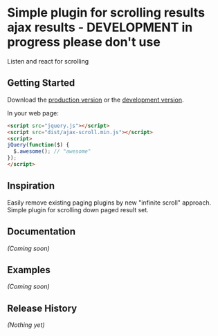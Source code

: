 # Simple plugin  for scrolling results ajax results - DEVELOPMENT in progress please don't use

Listen and react for scrolling

## Getting Started
Download the [production version][min] or the [development version][max].

[min]: https://raw.github.com//jquery-ajax-scroll/master/dist/ajax-scroll.min.js
[max]: https://raw.github.com//jquery-ajax-scroll/master/dist/jquery-ajax-scroll.js

In your web page:

```html
<script src="jquery.js"></script>
<script src="dist/ajax-scroll.min.js"></script>
<script>
jQuery(function($) {
  $.awesome(); // "awesome"
});
</script>
```

## Inspiration
Easily remove existing paging plugins by new "infinite scroll" approach.
Simple plugin for scrolling down paged result set.


## Documentation
_(Coming soon)_

## Examples
_(Coming soon)_

## Release History
_(Nothing yet)_
